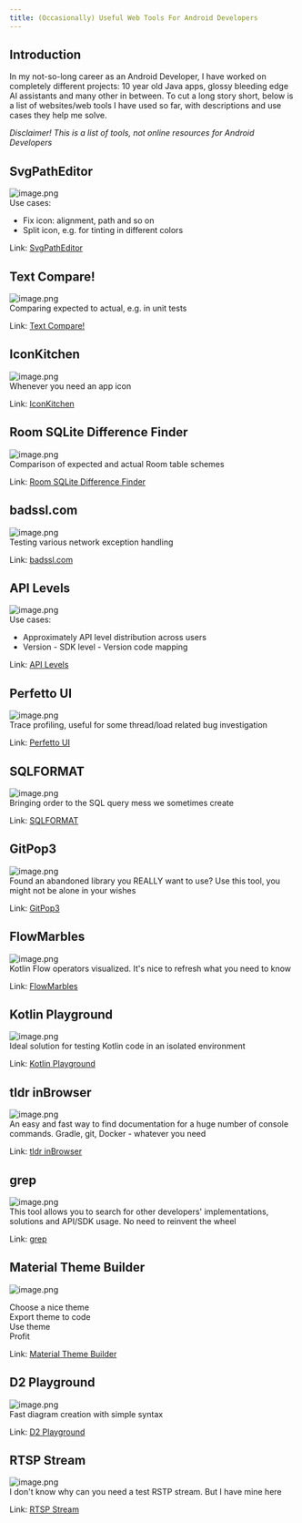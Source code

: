 ```yaml
---
title: (Occasionally) Useful Web Tools For Android Developers
---
```


## Introduction

In my not-so-long career as an Android Developer, I have worked on completely different projects: 10 year old Java apps, glossy bleeding edge AI assistants and many other in between. To cut a long story short, below is a list of websites/web tools I have used so far, with descriptions and use cases they help me solve.  
  
*Disclaimer! This is a list of tools, not online resources for Android Developers*

## SvgPathEditor

![image.png](<attachments/3e5d9a74ba58964f-image.png>)  
Use cases:

- Fix icon: alignment, path and so on
- Split icon, e.g. for tinting in different colors

Link: [SvgPathEditor](<https://yqnn.github.io/svg-path-editor/> "SvgPathEditor")

## Text Compare!

![image.png](<attachments/e30ca13488cd466a-image.png>)  
Comparing expected to actual, e.g. in unit tests  
  
Link: [Text Compare!](<https://text-compare.com/> "Text Compare!")

## IconKitchen

![image.png](<attachments/ad080af137c82a20-image.png>)  
Whenever you need an app icon  
  
Link: [IconKitchen](<https://icon.kitchen/> "IconKitchen")

## Room SQLite Difference Finder

![image.png](<attachments/3bf374b28a3f4b75-image.png>)  
Comparison of expected and actual Room table schemes  
  
Link: [Room SQLite Difference Finder](<https://hrankit.github.io/RoomSQLiteDifferenceFinder/> "Room SQLite Difference Finder")  


## badssl.com

![image.png](<attachments/d7d7fa6913c6128c-image.png>)  
Testing various network exception handling  
  
Link: [badssl.com](<https://badssl.com/> "badssl.com")

## API Levels

![image.png](<attachments/531290a7ac358f6f-image.png>)  
Use cases:

- Approximately API level distribution across users
- Version - SDK level - Version code mapping

  
Link: [API Levels](<https://apilevels.com/> "API Levels")

## Perfetto UI

![image.png](<attachments/32499e8e95ce9469-image.png>)  
Trace profiling, useful for some thread/load related bug investigation  
  
Link: [Perfetto UI](<https://ui.perfetto.dev/> "Perfetto UI")

## SQLFORMAT

![image.png](<attachments/a9a916fd01aed5ac-image.png>)  
Bringing order to the SQL query mess we sometimes create  
  
Link: [SQLFORMAT](<https://sqlformat.org/> "SQLFORMAT")

## GitPop3

![image.png](<attachments/72ad9ca3fe4a2389-image.png>)  
Found an abandoned library you REALLY want to use? Use this tool, you might not be alone in your wishes  
  
Link: [GitPop3](<https://andremiras.github.io/gitpop3/> "GitPop3")

## FlowMarbles

![image.png](<attachments/f3c4203684911b9f-image.png>)  
Kotlin Flow operators visualized. It's nice to refresh what you need to know  
  
Link: [FlowMarbles](<https://flowmarbles.com/> "FlowMarbles")

## Kotlin Playground

![image.png](<attachments/a01c9852c51e6c4b-image.png>)  
Ideal solution for testing Kotlin code in an isolated environment  
  
Link: [Kotlin Playground](<https://play.kotlinlang.org/> "Kotlin Playground")

## tldr inBrowser

![image.png](<attachments/33b4b6d3195a14b2-image.png>)  
An easy and fast way to find documentation for a huge number of console commands. Gradle, git, Docker - whatever you need  
  
Link: [tldr inBrowser](<https://tldr.inbrowser.app/> "tldr inBrowser")

## grep

![image.png](<attachments/939074aa0770584b-image.png>)  
This tool allows you to search for other developers' implementations, solutions and API/SDK usage. No need to reinvent the wheel  
  
Link: [grep](<https://grep.app/> "grep")

## Material Theme Builder

![image.png](<attachments/a3f79d701ec267be-image.png>)

Choose a nice theme  
Export theme to code  
Use theme  
Profit  
  
Link: [Material Theme Builder](<https://material-foundation.github.io/material-theme-builder/> "Material Theme Builder")

## D2 Playground

![image.png](<attachments/4d3b2eebd12988e1-image.png>)  
Fast diagram creation with simple syntax  
  
Link: [D2 Playground](<https://play.d2lang.com/> "D2 Playground")  


## RTSP Stream

![image.png](<attachments/231d7e6a89d990b1-image_2024-12-22_01-56-35.png>)  
I don't know why can you need a test RSTP stream. But I have mine here  
  
Link: [RTSP Stream](<https://rtsp.stream/> "RTSP Stream")  


